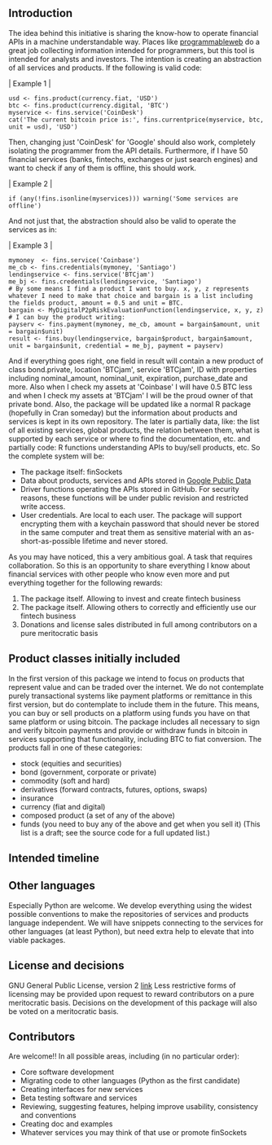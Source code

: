 ## Introduction
The idea behind this initiative is sharing the know-how to operate financial APIs in a machine understandable way. Places like [programmableweb]( http://www.programmableweb.com/category/financial/apis?category=19968
) do a great job collecting information intended for programmers, but this tool is intended for analysts and investors. The intention is creating an abstraction of all services and products.
If the following is valid code:

| Example 1 |
```
usd <- fins.product(currency.fiat, 'USD')
btc <- fins.product(currency.digital, 'BTC')
myservice <- fins.service('CoinDesk')
cat('The current bitcoin price is:', fins.currentprice(myservice, btc, unit = usd), 'USD')
```

Then, changing just 'CoinDesk' for 'Google' should also work, completely isolating the programmer from the API details.
Furthermore, if I have 50 financial services (banks, fintechs, exchanges or just search engines) and want to check if any of them is offline, this should work.

| Example 2 |
```
if (any(!fins.isonline(myservices))) warning('Some services are offline')
```

And not just that, the abstraction should also be valid to operate the services as in:

| Example 3 |
```
mymoney  <- fins.service('Coinbase')
me_cb <- fins.credentials(mymoney, 'Santiago')
lendingservice <- fins.service('BTCjam')
me_bj <- fins.credentials(lendingservice, 'Santiago')
# By some means I find a product I want to buy. x, y, z represents whatever I need to make that choice and bargain is a list including the fields product, amount = 0.5 and unit = BTC.
bargain <- MyDigitalP2pRiskEvaluationFunction(lendingservice, x, y, z)
# I can buy the product writing:
payserv <- fins.payment(mymoney, me_cb, amount = bargain$amount, unit = bargain$unit)
result <- fins.buy(lendingservice, bargain$product, bargain$amount, unit = bargain$unit, credential = me_bj, payment = payserv)
```

And if everything goes right, one field in result will contain a new product of class bond.private, location 'BTCjam', service 'BTCjam', ID <some code> with properties including nominal_amount, nominal_unit, expiration, purchase_date and more.
Also when I check my assets at 'Coinbase' I will have 0.5 BTC less and when I check my assets at 'BTCjam' I will be the proud owner of that private bond. 
Also, the package will be updated like a normal R package (hopefully in Cran someday) but the information about products and services is kept in its own repository. The later is partially data, like: the list of all existing services, global products, the relation between them, what is supported by each service or where to find the documentation, etc. and partially code: R functions understanding APIs to buy/sell products, etc.
So the complete system will be:
- The package itself: finSockets
- Data about products, services and APIs stored in [Google Public Data](https://developers.google.com/public-data/)
- Driver functions operating the APIs stored in GitHub. For security reasons, these functions will be under public revision and restricted write access.
- User credentials. Are local to each user. The package will support encrypting them with a keychain password that should never be stored in the same computer and treat them as sensitive material with an as-short-as-possible lifetime and never stored.

As you may have noticed, this a very ambitious goal. A task that requires collaboration. So this is an opportunity to share everything I know about financial services with other people who know even more and put everything together for the following rewards:
1. The package itself. Allowing to invest and create fintech business
2. The package itself. Allowing others to correctly and efficiently use our fintech business
3. Donations and license sales distributed in full among contributors on a pure meritocratic basis
## Product classes initially included
In the first version of this package we intend to focus on products that represent value and can be traded over the internet. We do not contemplate purely transactional systems like payment platforms or remittance in this first version, but do contemplate to include them in the future. This means, you can buy or sell products on a platform using funds you have on that same platform or using bitcoin. The package includes all necessary to sign and verify bitcoin payments and provide or withdraw funds in bitcoin in services supporting that functionality, including BTC to fiat conversion.
The products fall in one of these categories:
- stock (equities and securities)
- bond (government, corporate or private)
- commodity (soft and hard)
- derivatives (forward contracts, futures, options, swaps)
- insurance
- currency (fiat and digital)
- composed product (a set of any of the above)
- funds (you need to buy any of the above and get when you sell it)
(This list is a draft; see the source code for a full updated list.)

## Intended timeline

## Other languages
Especially Python are welcome. We develop everything using the widest possible conventions to make the repositories of services and products language independent. We will have snippets connecting to the services for other languages (at least Python), but need extra help to elevate that into viable packages.

## License and decisions
GNU General Public License, version 2 [link](https://www.gnu.org/licenses/old-licenses/gpl-2.0.en.html)
Less restrictive forms of licensing may be provided upon request to reward contributors on a pure meritocratic basis.
Decisions on the development of this package will also be voted on a meritocratic basis.

## Contributors
Are welcome!!
In all possible areas, including (in no particular order):
- Core software development
- Migrating code to other languages (Python as the first candidate)
- Creating interfaces for new services
- Beta testing software and services
- Reviewing, suggesting features, helping improve usability, consistency and conventions
- Creating doc and examples
- Whatever services you may think of that use or promote finSockets
